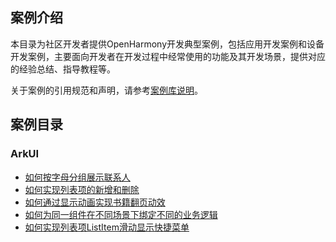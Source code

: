 ## 案例介绍

本目录为社区开发者提供OpenHarmony开发典型案例，包括应用开发案例和设备开发案例，主要面向开发者在开发过程中经常使用的功能及其开发场景，提供对应的经验总结、指导教程等。

关于案例的引用规范和声明，请参考[案例库说明](operation-regulations.md)。

## 案例目录

### ArkUI
- [如何按字母分组展示联系人](how-to-group-contacts-with-alphabet.md)
- [如何实现列表项的新增和删除](how-to-add-delete-listitems.md)
- [如何通过显示动画实现书籍翻页动效](book-flip-animation.md)
- [如何为同一组件在不同场景下绑定不同的业务逻辑](different-operations-for-one-component.md)
- [如何实现列表项ListItem滑动显示快捷菜单](listitem-slide-to-display-menu.md)




